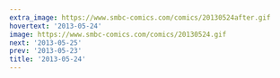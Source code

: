 ```yaml
---
extra_image: https://www.smbc-comics.com/comics/20130524after.gif
hovertext: '2013-05-24'
image: https://www.smbc-comics.com/comics/20130524.gif
next: '2013-05-25'
prev: '2013-05-23'
title: '2013-05-24'
---
```

